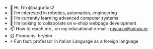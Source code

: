- 👋 Hi, I’m @pagratios2
- 👀 I’m interested in robotics, automation, engineering 
- 🌱 I’m currently learning advanced computer systems
- 💞️ I’m looking to collaborate on e-shop webpage development
- 📫 How to reach me , on my educational e-mail : mscasc@uniwa.gr
- 😄 Pronouns: he/him
- ⚡ Fun fact: professor in Italian Language as a foreign language 

<!---
pagratios2/pagratios2 is a ✨ special ✨ repository because its `README.md` (this file) appears on your GitHub profile.
You can click the Preview link to take a look at your changes.
--->
